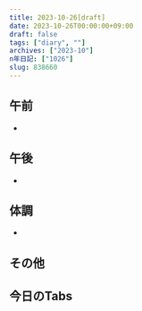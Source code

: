 ```yaml
---
title: 2023-10-26[draft]
date: 2023-10-26T00:00:00+09:00
draft: false
tags: ["diary", ""]
archives: ["2023-10"]
n年日記: ["1026"]
slug: 838660
---
```

## 午前
- 
## 午後
- 
## 体調
- 
## その他
## 今日のTabs
